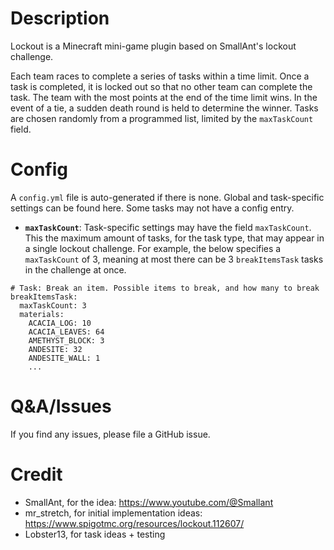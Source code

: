# Description
Lockout is a Minecraft mini-game plugin based on SmallAnt's lockout challenge.

Each team races to complete a series of tasks within a time limit. Once a task is completed, it is locked out so that no other team can complete the task. The team with the most points at the end of the time limit wins. In the event of a tie, a sudden death round is held to determine the winner. Tasks are chosen randomly from a programmed list, limited by the `maxTaskCount` field.

# Config
A `config.yml` file is auto-generated if there is none. Global and task-specific settings can be found here.  Some tasks may not have a config entry.

- **`maxTaskCount`**:
Task-specific settings may have the field `maxTaskCount`. This the maximum amount of tasks, for the task type, that may appear in a single lockout challenge. For example, the below specifies a `maxTaskCount` of 3, meaning at most there can be 3 `breakItemsTask` tasks in the challenge at once.
```
# Task: Break an item. Possible items to break, and how many to break
breakItemsTask:
  maxTaskCount: 3
  materials:
    ACACIA_LOG: 10
    ACACIA_LEAVES: 64
    AMETHYST_BLOCK: 3
    ANDESITE: 32
    ANDESITE_WALL: 1
    ...
```

# Q&A/Issues
If you find any issues, please file a GitHub issue.

# Credit
- SmallAnt, for the idea: https://www.youtube.com/@Smallant
- mr_stretch, for initial implementation ideas: https://www.spigotmc.org/resources/lockout.112607/
- Lobster13, for task ideas + testing
